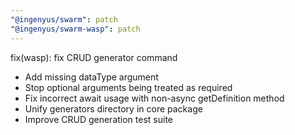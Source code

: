 ```yaml
---
"@ingenyus/swarm": patch
"@ingenyus/swarm-wasp": patch
---
```


fix(wasp): fix CRUD generator command

- Add missing dataType argument
- Stop optional arguments being treated as required
- Fix incorrect await usage with non-async getDefinition method
- Unify generators directory in core package
- Improve CRUD generation test suite
